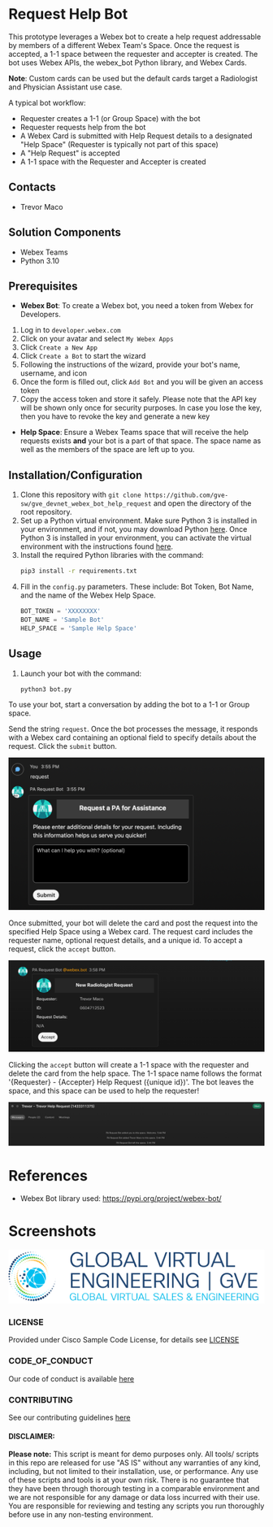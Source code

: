 # Request Help Bot

This prototype leverages a Webex bot to create a help request addressable by members of a different Webex Team's Space. Once the request is accepted, a 1-1 space between the requester and accepter is created. The bot uses Webex APIs, the webex_bot Python library, and Webex Cards. 

**Note**: Custom cards can be used but the default cards target a Radiologist and Physician Assistant use case.

A typical bot workflow:
* Requester creates a 1-1 (or Group Space) with the bot
* Requester requests help from the bot
* A Webex Card is submitted with Help Request details to a designated "Help Space" (Requester is typically not part of this space)
* A "Help Request" is accepted
* A 1-1 space with the Requester and Accepter is created

## Contacts
* Trevor Maco

## Solution Components
* Webex Teams
* Python 3.10

## Prerequisites

- **Webex Bot**: To create a Webex bot, you need a token from Webex for Developers.
1. Log in to `developer.webex.com`
2. Click on your avatar and select `My Webex Apps`
3. Click `Create a New App`
4. Click `Create a Bot` to start the wizard
5. Following the instructions of the wizard, provide your bot's name, username, and icon
6. Once the form is filled out, click `Add Bot` and you will be given an access token
7. Copy the access token and store it safely. Please note that the API key will be shown only once for security purposes. In case you lose the key, then you have to revoke the key and generate a new key

- **Help Space**: Ensure a Webex Teams space that will receive the help requests exists **and** your bot is a part of that space. The space name as well as the members of the space are left up to you.

## Installation/Configuration
1. Clone this repository with `git clone https://github.com/gve-sw/gve_devnet_webex_bot_help_request` and open the directory of the root repository.
2. Set up a Python virtual environment. Make sure Python 3 is installed in your environment, and if not, you may download Python [here](https://www.python.org/downloads). Once Python 3 is installed in your environment, you can activate the virtual environment with the instructions found [here](https://docs.python.org/3/tutorial/venv.html).
3. Install the required Python libraries with the command:
   ``` bash
   pip3 install -r requirements.txt
   ```
4. Fill in the `config.py` parameters. These include: Bot Token, Bot Name, and the name of the Webex Help Space.
    ``` python
    BOT_TOKEN = 'XXXXXXXX'
    BOT_NAME = 'Sample Bot'
    HELP_SPACE = 'Sample Help Space'
    ```

## Usage

1. Launch your bot with the command:
    ``` python
    python3 bot.py
    ```

To use your bot, start a conversation by adding the bot to a 1-1 or Group space.

Send the string `request`. Once the bot processes the message, it responds with a Webex card containing an optional field to specify details about the request.
Click the `submit` button.

![/IMAGES/request_card](/IMAGES/request_card.png)

Once submitted, your bot will delete the card and post the request into the specified Help Space using a Webex card. The request card includes the requester name, optional request details, and a unique id.
To accept a request, click the `accept` button. 

![/IMAGES/accept_card](/IMAGES/accept_card.png)

Clicking the `accept` button will create a 1-1 space with the requester and delete the card from the help space. The 1-1 space name follows the format '{Requester} - {Accepter} Help Request ({unique id})'. The bot leaves the space, and this space can be used to help the requester!

![/IMAGES/1_1_Space.png](/IMAGES/1_1_Space.png)

# References
* Webex Bot library used: https://pypi.org/project/webex-bot/

# Screenshots

![/IMAGES/0image.png](/IMAGES/0image.png)

### LICENSE

Provided under Cisco Sample Code License, for details see [LICENSE](LICENSE.md)

### CODE_OF_CONDUCT

Our code of conduct is available [here](CODE_OF_CONDUCT.md)

### CONTRIBUTING

See our contributing guidelines [here](CONTRIBUTING.md)

#### DISCLAIMER:
<b>Please note:</b> This script is meant for demo purposes only. All tools/ scripts in this repo are released for use "AS IS" without any warranties of any kind, including, but not limited to their installation, use, or performance. Any use of these scripts and tools is at your own risk. There is no guarantee that they have been through thorough testing in a comparable environment and we are not responsible for any damage or data loss incurred with their use.
You are responsible for reviewing and testing any scripts you run thoroughly before use in any non-testing environment.